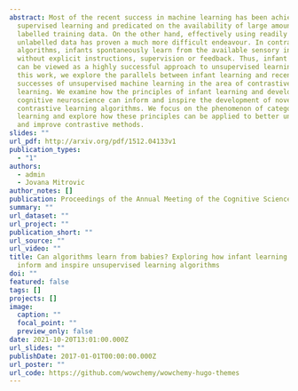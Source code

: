 ```yaml
---
abstract: Most of the recent success in machine learning has been achieved in
  supervised learning and predicated on the availability of large amounts of
  labelled training data. On the other hand, effectively using readily available
  unlabelled data has proven a much more difficult endeavour. In contrast to
  algorithms, infants spontaneously learn from the available sensory information
  without explicit instructions, supervision or feedback. Thus, infant learning
  can be viewed as a highly successful approach to unsupervised learning.  In
  this work, we explore the parallels between infant learning and recent
  successes of unsupervised machine learning in the area of contrastive
  learning. We examine how the principles of infant learning and developmental
  cognitive neuroscience can inform and inspire the development of novel
  contrastive learning algorithms. We focus on the phenomenon of category
  learning and explore how these principles can be applied to better understand
  and improve contrastive methods.
slides: ""
url_pdf: http://arxiv.org/pdf/1512.04133v1
publication_types:
  - "1"
authors:
  - admin
  - Jovana Mitrovic
author_notes: []
publication: Proceedings of the Annual Meeting of the Cognitive Science Society
summary: ""
url_dataset: ""
url_project: ""
publication_short: ""
url_source: ""
url_video: ""
title: Can algorithms learn from babies? Exploring how infant learning can
  inform and inspire unsupervised learning algorithms
doi: ""
featured: false
tags: []
projects: []
image:
  caption: ""
  focal_point: ""
  preview_only: false
date: 2021-10-20T13:01:00.000Z
url_slides: ""
publishDate: 2017-01-01T00:00:00.000Z
url_poster: ""
url_code: https://github.com/wowchemy/wowchemy-hugo-themes
---
```

